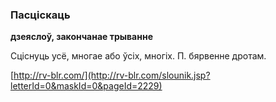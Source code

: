 ### Пасціскаць
**дзеяслоў, закончанае трыванне**

Сціснуць усё, многае або ўсіх, многіх. П. бярвенне дротам.

<a rel="author">[http://rv-blr.com/](http://rv-blr.com/slounik.jsp?letterId=0&maskId=0&pageId=2229)</a>
